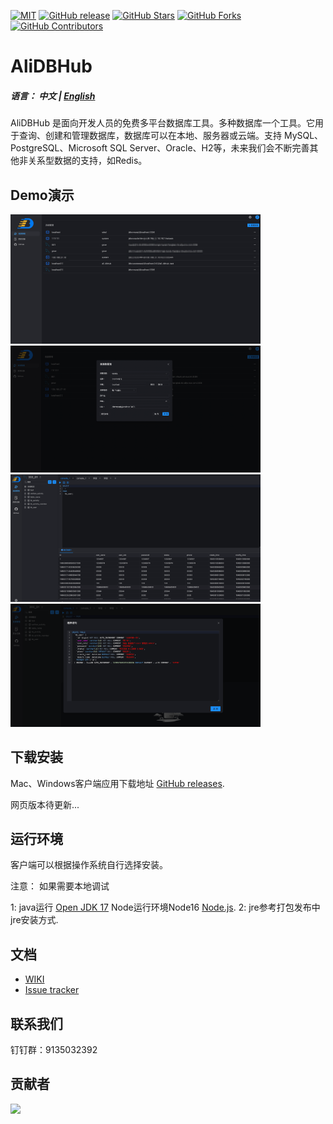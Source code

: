 [![MIT](https://img.shields.io/badge/license-MIT-blue.svg)](https://github.com/alibaba/ali-dbhub/blob/main/LICENSE)
[![GitHub release](https://img.shields.io/github/release/alibaba/ali-dbhub)](https://github.com/alibaba/ali-dbhub/releases)
[![GitHub Stars](https://img.shields.io/github/stars/alibaba/ali-dbhub)](https://github.com/alibaba/ali-dbhub/stargazers)
[![GitHub Forks](https://img.shields.io/github/forks/alibaba/ali-dbhub)](https://github.com/alibaba/ali-dbhub/fork)
[![GitHub Contributors](https://img.shields.io/github/contributors/alibaba/ali-dbhub)](https://github.com/alibaba/ali-dbhub/graphs/contributors)

# AliDBHub

##### 语言： 中文 | [English](README_EN.md)
AliDBHub 是面向开发人员的免费多平台数据库工具。多种数据库一个工具。它用于查询、创建和管理数据库，数据库可以在本地、服务器或云端。支持 MySQL、PostgreSQL、Microsoft SQL Server、Oracle、H2等，未来我们会不断完善其他非关系型数据的支持，如Redis。

## Demo演示
<a href="document/img1.png"><img src="document/img1.png" width="400"/></a>
<a href="document/img2.png"><img src="document/img2.png" width="400"/></a>
<a href="document/img3.png"><img src="document/img3.png" width="400"/></a>
<a href="document/img4.png"><img src="document/img4.png" width="400"/></a>


## 下载安装

Mac、Windows客户端应用下载地址 <a href="https://github.com/alibaba/ali-dbhub/releases">GitHub releases</a>.

网页版本待更新...
## 运行环境

客户端可以根据操作系统自行选择安装。

注意：
如果需要本地调试

1: java运行 <a href="https://adoptopenjdk.net/" target="_blank">Open JDK 17</a> Node运行环境Node16 <a href="https://nodejs.org/" target="_blank">Node.js</a>.
2: jre参考打包发布中jre安装方式.
## 文档

* <a href="https://github.com/alibaba/ali-dbhub/wiki">WIKI</a>
* <a href="https://github.com/alibaba/ali-dbhub/issues">Issue tracker</a>

## 联系我们
钉钉群：9135032392

## 贡献者

<a href="https://github.com/alibaba/ali-dbhub/graphs/contributors">
  <img src="https://contrib.rocks/image?repo=alibaba/ali-dbhub" />
</a>


